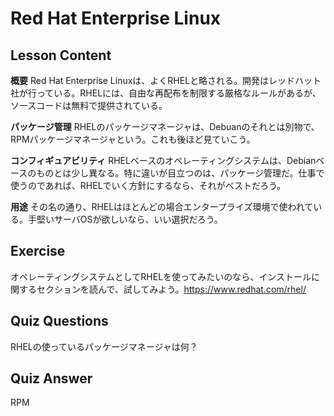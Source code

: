 # Red Hat Enterprise Linux

## Lesson Content

<b>概要</b>
Red Hat Enterprise  Linuxは、よくRHELと略される。開発はレッドハット社が行っている。RHELには、自由な再配布を制限する厳格なルールがあるが、ソースコードは無料で提供されている。

<b>パッケージ管理</b>
RHELのパッケージマネージャは、Debuanのそれとは別物で、RPMパッケージマネージャという。これも後ほど見ていこう。

<b>コンフィギュアビリティ</b>
RHELベースのオペレーティングシステムは、Debianベースのものとは少し異なる。特に違いが目立つのは、パッケージ管理だ。仕事で使うのであれば、RHELでいく方針にするなら、それがベストだろう。

<b>用途</b>
その名の通り、RHELはほとんどの場合エンタープライズ環境で使われている。手堅いサーバOSが欲しいなら、いい選択だろう。

## Exercise

オペレーティングシステムとしてRHELを使ってみたいのなら、インストールに関するセクションを読んで、試してみよう。<a href='http://www.redhat.com/en/technologies/linux-platforms/enterprise-linux/'>https://www.redhat.com/rhel/</a>

## Quiz Questions

RHELの使っているパッケージマネージャは何？

## Quiz Answer

RPM
